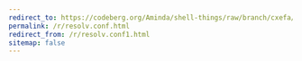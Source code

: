 ```yaml
---
redirect_to: https://codeberg.org/Aminda/shell-things/raw/branch/cxefa/etc/resolv.conf-generate.bash
permalink: /r/resolv.conf.html
redirect_from: /r/resolv.conf1.html
sitemap: false
---
```

